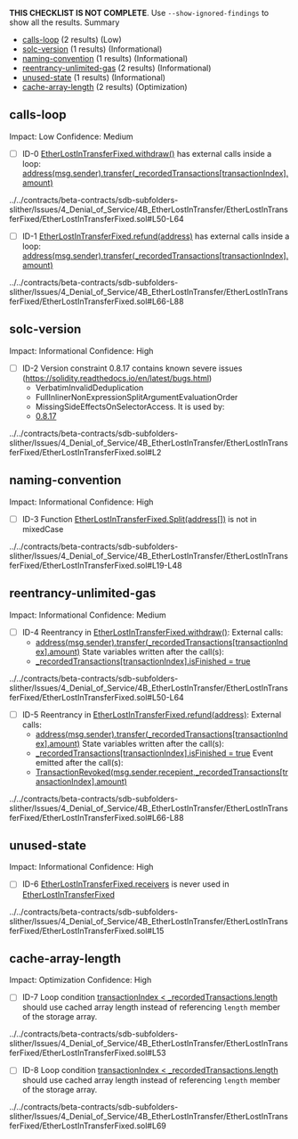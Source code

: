 **THIS CHECKLIST IS NOT COMPLETE**. Use `--show-ignored-findings` to show all the results.
Summary
 - [calls-loop](#calls-loop) (2 results) (Low)
 - [solc-version](#solc-version) (1 results) (Informational)
 - [naming-convention](#naming-convention) (1 results) (Informational)
 - [reentrancy-unlimited-gas](#reentrancy-unlimited-gas) (2 results) (Informational)
 - [unused-state](#unused-state) (1 results) (Informational)
 - [cache-array-length](#cache-array-length) (2 results) (Optimization)
## calls-loop
Impact: Low
Confidence: Medium
 - [ ] ID-0
[EtherLostInTransferFixed.withdraw()](../../contracts/beta-contracts/sdb-subfolders-slither/Issues/4_Denial_of_Service/4B_EtherLostInTransfer/EtherLostInTransferFixed/EtherLostInTransferFixed.sol#L50-L64) has external calls inside a loop: [address(msg.sender).transfer(_recordedTransactions[transactionIndex].amount)](../../contracts/beta-contracts/sdb-subfolders-slither/Issues/4_Denial_of_Service/4B_EtherLostInTransfer/EtherLostInTransferFixed/EtherLostInTransferFixed.sol#L57-L59)

../../contracts/beta-contracts/sdb-subfolders-slither/Issues/4_Denial_of_Service/4B_EtherLostInTransfer/EtherLostInTransferFixed/EtherLostInTransferFixed.sol#L50-L64


 - [ ] ID-1
[EtherLostInTransferFixed.refund(address)](../../contracts/beta-contracts/sdb-subfolders-slither/Issues/4_Denial_of_Service/4B_EtherLostInTransfer/EtherLostInTransferFixed/EtherLostInTransferFixed.sol#L66-L88) has external calls inside a loop: [address(msg.sender).transfer(_recordedTransactions[transactionIndex].amount)](../../contracts/beta-contracts/sdb-subfolders-slither/Issues/4_Denial_of_Service/4B_EtherLostInTransfer/EtherLostInTransferFixed/EtherLostInTransferFixed.sol#L76-L78)

../../contracts/beta-contracts/sdb-subfolders-slither/Issues/4_Denial_of_Service/4B_EtherLostInTransfer/EtherLostInTransferFixed/EtherLostInTransferFixed.sol#L66-L88


## solc-version
Impact: Informational
Confidence: High
 - [ ] ID-2
Version constraint 0.8.17 contains known severe issues (https://solidity.readthedocs.io/en/latest/bugs.html)
	- VerbatimInvalidDeduplication
	- FullInlinerNonExpressionSplitArgumentEvaluationOrder
	- MissingSideEffectsOnSelectorAccess.
It is used by:
	- [0.8.17](../../contracts/beta-contracts/sdb-subfolders-slither/Issues/4_Denial_of_Service/4B_EtherLostInTransfer/EtherLostInTransferFixed/EtherLostInTransferFixed.sol#L2)

../../contracts/beta-contracts/sdb-subfolders-slither/Issues/4_Denial_of_Service/4B_EtherLostInTransfer/EtherLostInTransferFixed/EtherLostInTransferFixed.sol#L2


## naming-convention
Impact: Informational
Confidence: High
 - [ ] ID-3
Function [EtherLostInTransferFixed.Split(address[])](../../contracts/beta-contracts/sdb-subfolders-slither/Issues/4_Denial_of_Service/4B_EtherLostInTransfer/EtherLostInTransferFixed/EtherLostInTransferFixed.sol#L19-L48) is not in mixedCase

../../contracts/beta-contracts/sdb-subfolders-slither/Issues/4_Denial_of_Service/4B_EtherLostInTransfer/EtherLostInTransferFixed/EtherLostInTransferFixed.sol#L19-L48


## reentrancy-unlimited-gas
Impact: Informational
Confidence: Medium
 - [ ] ID-4
Reentrancy in [EtherLostInTransferFixed.withdraw()](../../contracts/beta-contracts/sdb-subfolders-slither/Issues/4_Denial_of_Service/4B_EtherLostInTransfer/EtherLostInTransferFixed/EtherLostInTransferFixed.sol#L50-L64):
	External calls:
	- [address(msg.sender).transfer(_recordedTransactions[transactionIndex].amount)](../../contracts/beta-contracts/sdb-subfolders-slither/Issues/4_Denial_of_Service/4B_EtherLostInTransfer/EtherLostInTransferFixed/EtherLostInTransferFixed.sol#L57-L59)
	State variables written after the call(s):
	- [_recordedTransactions[transactionIndex].isFinished = true](../../contracts/beta-contracts/sdb-subfolders-slither/Issues/4_Denial_of_Service/4B_EtherLostInTransfer/EtherLostInTransferFixed/EtherLostInTransferFixed.sol#L60)

../../contracts/beta-contracts/sdb-subfolders-slither/Issues/4_Denial_of_Service/4B_EtherLostInTransfer/EtherLostInTransferFixed/EtherLostInTransferFixed.sol#L50-L64


 - [ ] ID-5
Reentrancy in [EtherLostInTransferFixed.refund(address)](../../contracts/beta-contracts/sdb-subfolders-slither/Issues/4_Denial_of_Service/4B_EtherLostInTransfer/EtherLostInTransferFixed/EtherLostInTransferFixed.sol#L66-L88):
	External calls:
	- [address(msg.sender).transfer(_recordedTransactions[transactionIndex].amount)](../../contracts/beta-contracts/sdb-subfolders-slither/Issues/4_Denial_of_Service/4B_EtherLostInTransfer/EtherLostInTransferFixed/EtherLostInTransferFixed.sol#L76-L78)
	State variables written after the call(s):
	- [_recordedTransactions[transactionIndex].isFinished = true](../../contracts/beta-contracts/sdb-subfolders-slither/Issues/4_Denial_of_Service/4B_EtherLostInTransfer/EtherLostInTransferFixed/EtherLostInTransferFixed.sol#L79)
	Event emitted after the call(s):
	- [TransactionRevoked(msg.sender,recepient,_recordedTransactions[transactionIndex].amount)](../../contracts/beta-contracts/sdb-subfolders-slither/Issues/4_Denial_of_Service/4B_EtherLostInTransfer/EtherLostInTransferFixed/EtherLostInTransferFixed.sol#L80-L84)

../../contracts/beta-contracts/sdb-subfolders-slither/Issues/4_Denial_of_Service/4B_EtherLostInTransfer/EtherLostInTransferFixed/EtherLostInTransferFixed.sol#L66-L88


## unused-state
Impact: Informational
Confidence: High
 - [ ] ID-6
[EtherLostInTransferFixed.receivers](../../contracts/beta-contracts/sdb-subfolders-slither/Issues/4_Denial_of_Service/4B_EtherLostInTransfer/EtherLostInTransferFixed/EtherLostInTransferFixed.sol#L15) is never used in [EtherLostInTransferFixed](../../contracts/beta-contracts/sdb-subfolders-slither/Issues/4_Denial_of_Service/4B_EtherLostInTransfer/EtherLostInTransferFixed/EtherLostInTransferFixed.sol#L6-L89)

../../contracts/beta-contracts/sdb-subfolders-slither/Issues/4_Denial_of_Service/4B_EtherLostInTransfer/EtherLostInTransferFixed/EtherLostInTransferFixed.sol#L15


## cache-array-length
Impact: Optimization
Confidence: High
 - [ ] ID-7
Loop condition [transactionIndex < _recordedTransactions.length](../../contracts/beta-contracts/sdb-subfolders-slither/Issues/4_Denial_of_Service/4B_EtherLostInTransfer/EtherLostInTransferFixed/EtherLostInTransferFixed.sol#L53) should use cached array length instead of referencing `length` member of the storage array.
 
../../contracts/beta-contracts/sdb-subfolders-slither/Issues/4_Denial_of_Service/4B_EtherLostInTransfer/EtherLostInTransferFixed/EtherLostInTransferFixed.sol#L53


 - [ ] ID-8
Loop condition [transactionIndex < _recordedTransactions.length](../../contracts/beta-contracts/sdb-subfolders-slither/Issues/4_Denial_of_Service/4B_EtherLostInTransfer/EtherLostInTransferFixed/EtherLostInTransferFixed.sol#L69) should use cached array length instead of referencing `length` member of the storage array.
 
../../contracts/beta-contracts/sdb-subfolders-slither/Issues/4_Denial_of_Service/4B_EtherLostInTransfer/EtherLostInTransferFixed/EtherLostInTransferFixed.sol#L69


